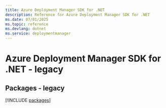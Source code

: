 ```yaml
---
title: Azure Deployment Manager SDK for .NET
description: Reference for Azure Deployment Manager SDK for .NET
ms.date: 07/01/2025
ms.topic: reference
ms.devlang: dotnet
ms.service: deploymentmanager
---
```

# Azure Deployment Manager SDK for .NET - legacy
## Packages - legacy
[!INCLUDE [packages](deployment-manager-index.md)]
